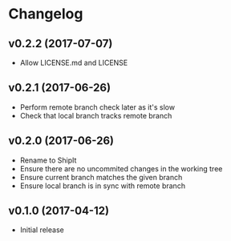 # Changelog

## v0.2.2 (2017-07-07)

* Allow LICENSE.md and LICENSE

## v0.2.1 (2017-06-26)

* Perform remote branch check later as it's slow
* Check that local branch tracks remote branch

## v0.2.0 (2017-06-26)

* Rename to ShipIt
* Ensure there are no uncommited changes in the working tree
* Ensure current branch matches the given branch
* Ensure local branch is in sync with remote branch

## v0.1.0 (2017-04-12)

* Initial release
